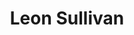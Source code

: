 ---
pid: CH330
title: Leon Sullivan
location_transcription: Broad St
zipcode: '19106'
outside_phl: 
neighborhood: Society Hill,Old City
age: '70'
age_range: 70+
instagram: 
image_file_name: CH_330.jpg
proposal_transcription: |-
  Late pastor of Zion Baptist Church.
  20/20 program - progress plaza
  Re: appartheid in S. Africa
topic: African Americans,Figure,History,Inequality,Religion,Social Justice
topic_summary: 0, 0, 0, 0, 0, 0
type: Other No Form
keywords_other: 
credit: 
image_labels: 
twitter: 
facebook: 
permalink: "/monuments/ch330/"
layout: item-page
---